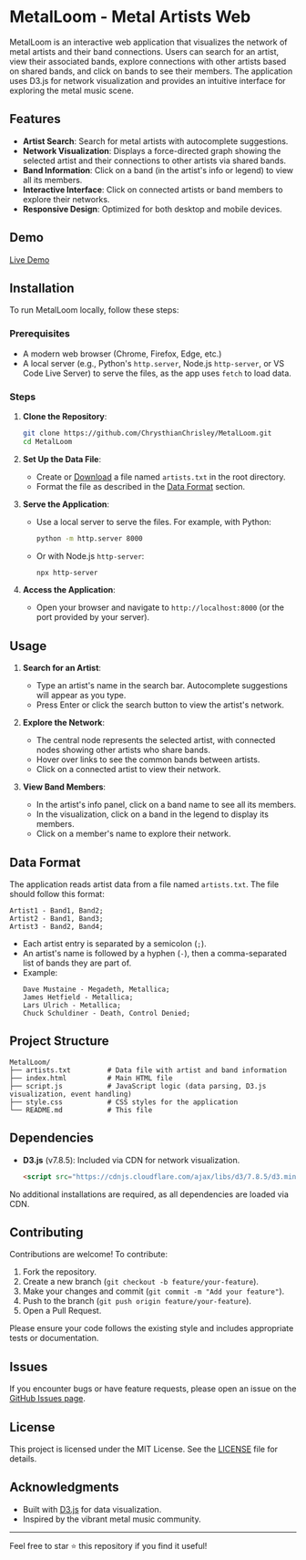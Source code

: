 # MetalLoom - Metal Artists Web

MetalLoom is an interactive web application that visualizes the network of metal artists and their band connections. Users can search for an artist, view their associated bands, explore connections with other artists based on shared bands, and click on bands to see their members. The application uses D3.js for network visualization and provides an intuitive interface for exploring the metal music scene.

## Features

- **Artist Search**: Search for metal artists with autocomplete suggestions.
- **Network Visualization**: Displays a force-directed graph showing the selected artist and their connections to other artists via shared bands.
- **Band Information**: Click on a band (in the artist's info or legend) to view all its members.
- **Interactive Interface**: Click on connected artists or band members to explore their networks.
- **Responsive Design**: Optimized for both desktop and mobile devices.

## Demo

[Live Demo](https://chrysthianchrisley.github.io/MetalLoom.github.io/)

## Installation

To run MetalLoom locally, follow these steps:

### Prerequisites
- A modern web browser (Chrome, Firefox, Edge, etc.)
- A local server (e.g., Python's `http.server`, Node.js `http-server`, or VS Code Live Server) to serve the files, as the app uses `fetch` to load data.

### Steps
1. **Clone the Repository**:
   ```bash
   git clone https://github.com/ChrysthianChrisley/MetalLoom.git
   cd MetalLoom
   ```

2. **Set Up the Data File**:
   - Create or [Download](https://github.com/ChrysthianChrisley/MetalLoom.github.io/blob/main/artists.txt)  a file named `artists.txt` in the root directory.
   - Format the file as described in the [Data Format](#data-format) section.

3. **Serve the Application**:
   - Use a local server to serve the files. For example, with Python:
     ```bash
     python -m http.server 8000
     ```
   - Or with Node.js `http-server`:
     ```bash
     npx http-server
     ```

4. **Access the Application**:
   - Open your browser and navigate to `http://localhost:8000` (or the port provided by your server).

## Usage

1. **Search for an Artist**:
   - Type an artist's name in the search bar. Autocomplete suggestions will appear as you type.
   - Press Enter or click the search button to view the artist's network.

2. **Explore the Network**:
   - The central node represents the selected artist, with connected nodes showing other artists who share bands.
   - Hover over links to see the common bands between artists.
   - Click on a connected artist to view their network.

3. **View Band Members**:
   - In the artist's info panel, click on a band name to see all its members.
   - In the visualization, click on a band in the legend to display its members.
   - Click on a member's name to explore their network.

## Data Format

The application reads artist data from a file named `artists.txt`. The file should follow this format:

```
Artist1 - Band1, Band2;
Artist2 - Band1, Band3;
Artist3 - Band2, Band4;
```

- Each artist entry is separated by a semicolon (`;`).
- An artist's name is followed by a hyphen (`-`), then a comma-separated list of bands they are part of.
- Example:
  ```
  Dave Mustaine - Megadeth, Metallica;
  James Hetfield - Metallica;
  Lars Ulrich - Metallica;
  Chuck Schuldiner - Death, Control Denied;
  ```

## Project Structure

```
MetalLoom/
├── artists.txt         # Data file with artist and band information
├── index.html          # Main HTML file
├── script.js           # JavaScript logic (data parsing, D3.js visualization, event handling)
├── style.css           # CSS styles for the application
└── README.md           # This file
```

## Dependencies

- **D3.js** (v7.8.5): Included via CDN for network visualization.
  ```html
  <script src="https://cdnjs.cloudflare.com/ajax/libs/d3/7.8.5/d3.min.js"></script>
  ```

No additional installations are required, as all dependencies are loaded via CDN.

## Contributing

Contributions are welcome! To contribute:

1. Fork the repository.
2. Create a new branch (`git checkout -b feature/your-feature`).
3. Make your changes and commit (`git commit -m "Add your feature"`).
4. Push to the branch (`git push origin feature/your-feature`).
5. Open a Pull Request.

Please ensure your code follows the existing style and includes appropriate tests or documentation.

## Issues

If you encounter bugs or have feature requests, please open an issue on the [GitHub Issues page](https://github.com/ChrysthianChrisley/MetalLoom/issues).

## License

This project is licensed under the MIT License. See the [LICENSE](LICENSE) file for details.

## Acknowledgments

- Built with [D3.js](https://d3js.org/) for data visualization.
- Inspired by the vibrant metal music community.

---

Feel free to star ⭐ this repository if you find it useful!